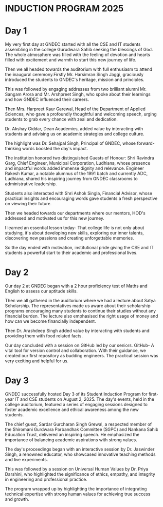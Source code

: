 # INDUCTION PROGRAM 2025
# Day 1
My very first day at GNDEC started with all the CSE and IT students assembling in the college Gurudwara Sahib seeking the blessings of God. The whole atmosphere was filled with the feeling of devotion and hearts filled with excitement and warmth to start this new journey of life.

Then we all headed towards the auditorium with full enthusiasm to attend the inaugural ceremony.Firstly Mr. Harsimran Singh Jaggi, graciously introduced the students to GNDEC's heritage, mission and principles. 

This was followed by engaging addresses from two brilliant alumni Mr. Sangam Arora and Mr. Arshpreet Singh, who spoke about their learnings and how GNDEC influenced their careers. 

Then Mrs. Harpreet Kaur Garewal, Head of the Department of Applied Sciences, who gave a profoundly thoughtful and welcoming speech, urging students to grab every chance with zeal and dedication. 

Dr. Akshay Giddar, Dean Academics, added value by interacting with students and advising us on academic strategies and college culture.

The highlight was Dr. Sehajpal Singh, Principal of GNDEC, whose forward-thinking words boosted the day's impact.

The institution honored two distinguished Guests of Honour: Shri Ravindra Garg, Chief Engineer, Municipal Corporation, Ludhiana, whose presence and impactful words added immense dignity and relevance. Engineer Rakesh Kumar, a notable alumnus of the 1991 batch and currently ADC, Ludhiana, shared his inspiring journey from GNDEC classrooms to administrative leadership.

Students also interacted with Shri Ashok Singla, Financial Advisor, whose practical insights and encouraging words gave students a fresh perspective on viewing their future.

Then we headed towards our departments where our mentors, HOD's addressed and motivated us for this new journey. 

I learned an essential lesson today- That college life is not only about studying, it's about developing new skills, exploring our inner talents, discovering new passions and creating unforgettable memories. 

So the day ended with motivation, institutional pride giving the CSE and IT students a powerful start to their academic and professional lives. 

# Day 2
Our day 2 at GNDEC began with a 2 hour proficiency test of Maths and English to assess our aptitude skills. 

Then we all gathered in the auditorium where we had a lecture about Satya Scholarship. The representatives made us aware about their scholarship programs encouraging many students to continue their studies without any financial burden. The lecture also emphasised the right usage of money and how can we become financially independent. 

Then Dr. Arashdeep Singh added value by interacting with students and providing them with food related facts. 

Our day concluded with a session on GitHub led by our seniors. GitHub- A vital tool for version control and collaboration. With their guidance, we created our first repository as budding engineers. The practical session was very exciting and helpful for us. 

# Day 3
GNDEC successfully hosted Day 3 of its Student Induction Program for first-year IT and CSE students on August 2, 2025. The day's events, held in the college auditorium, featured a series of engaging sessions designed to foster academic excellence and ethical awareness among the new students.

The chief guest, Sardar Gurcharan Singh Grewal, a respected member of the Shiromani Gurdwara Parbandhak Committee (SGPC) and Nankana Sahib Education Trust, delivered an inspiring speech. He emphasized the importance of balancing academic aspirations with strong values.

The day's proceedings began with an interactive session by Dr. Jaswinder Singh, a renowned educator, who showcased innovative teaching methods and live experiments.

This was followed by a session on Universal Human Values by Dr. Priya Darshini, who highlighted the significance of ethics, empathy, and integrity in engineering and professional practice.

The program wrapped up by highlighting the importance of integrating technical expertise with strong human values for achieving true success and growth.




